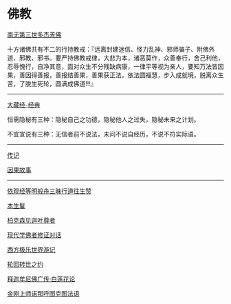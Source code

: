# 佛教

[南无第三世多杰羌佛](djc)

十方诸佛共有不二的行持教戒：『远离封建迷信、怪力乱神、邪师骗子、附佛外道、邪教、邪书。要严持佛教戒律，大悲为本，诸恶莫作，众善奉行，舍己利他，忍辱愧行，自净其意，面对众生不分残缺病康，一律平等视为亲人，要知万法皆因果，善因得善报，善报结善果，善果获正法，依法圆福慧，步入成就境，脱离众生苦，了脱生死轮，圆满成佛道!!!』

---

[大藏经-经典](sutra)

恒需隐秘有三种：隐秘自己之功德，隐秘他人之过失，隐秘未来之计划。

不宜宣说有三种：无信者前不说法，未问不说自经历，不说不符实际语。

---

[传记](biography)

[因果故事](karma)

---

[依观经等明般舟三昧行道往生赞](依观经等明般舟三昧行道往生赞)

[本生鬘](本生鬘)

[柏克森见迦叶尊者](柏克森见迦叶尊者)

[现代学佛者修证对话](现代学佛者修证对话)

[西方极乐世界游记](西方极乐世界游记)

[轮回转世之约](轮回转世之约)

[释迦牟尼佛广传·白莲花论](释迦牟尼佛广传·白莲花论)

[金刚上师诺那呼图克图法语](金刚上师诺那呼图克图法语)
